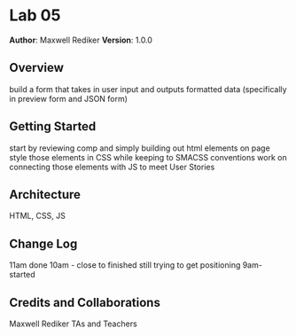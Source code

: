 # Lab 05

**Author**: Maxwell Rediker
**Version**: 1.0.0

## Overview
<!-- Provide a high level overview of what this application is and why you are building it, beyond the fact that it's an assignment for a Code Fellows 301 class. (i.e. What's your problem domain?) -->
build a form that takes in user input and outputs formatted data (specifically in preview form and JSON form)

## Getting Started
<!-- What are the steps that a user must take in order to build this app on their own machine and get it running? -->

start by reviewing comp and simply building out html elements on page
style those elements in CSS while keeping to SMACSS conventions
work on connecting those elements with JS to meet User Stories

## Architecture
<!-- Provide a detailed description of the application design. What technologies (languages, libraries, etc) you're using, and any other relevant design information. -->
HTML, CSS, JS

## Change Log
<!-- Use this are to document the iterative changes made to your application as each feature is successfully implemented. Use time stamps. Here's an examples:-->
11am done
10am - close to finished still trying to get positioning
9am- started

## Credits and Collaborations
<!-- Give credit (and a link) to other people or resources that helped you build this application. -->
Maxwell Rediker
TAs and Teachers